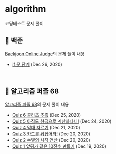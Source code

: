 # algorithm
코딩테스트 문제 풀이

## 📁 백준
[Baekjoon Online Judge](https://www.acmicpc.net)의 문제 풀이 내용 
- [if 문 단계](https://github.com/eeeesong/Algorithm/blob/master/백준/백준%20코딩테스트.playground/Pages/if문.xcplaygroundpage/Contents.swift) (Dec 26, 2020)

<br>

## 📁 알고리즘 퍼즐 68
[알고리즘 퍼즐 68](http://www.kyobobook.co.kr/product/detailViewKor.laf?mallGb=KOR&ejkGb=KOR&barcode=9788965402527&orderClick=LA6)의 문제 풀이 내용<br>
- [Quiz 6 콜라츠 추측](https://github.com/eeeesong/Algorithm/blob/master/알고리즘%20퍼즐%2068/Quiz06.md) (Dec 25, 2020)
- [Quiz 5 아직도 현금으로 계산하다니!](https://github.com/eeeesong/Algorithm/blob/master/알고리즘%20퍼즐%2068/Quiz05.md) (Dec 24, 2020)
- [Quiz 4 막대 자르기](https://github.com/eeeesong/Algorithm/blob/master/알고리즘%20퍼즐%2068/Quiz04.md) (Dec 21, 2020)
- [Quiz 3 카드를 뒤집어라!](https://github.com/eeeesong/Algorithm/blob/master/알고리즘%20퍼즐%2068/Quiz03.md) (Dec 20, 2020)
- [Quiz 2 수열의 사칙 연산](https://github.com/eeeesong/Algorithm/blob/master/알고리즘%20퍼즐%2068/Quiz02.md) (Dec 20, 2020)
- [Quiz 1 앞뒤가 같은 10진수 만들기](https://github.com/eeeesong/algorithm/blob/master/알고리즘%20퍼즐%2068/Quiz01.md) (Dec 19, 2020)

